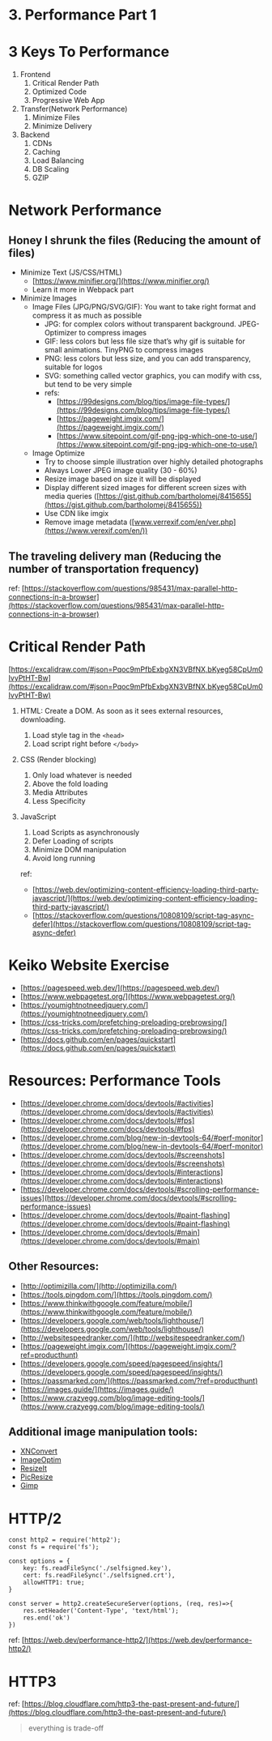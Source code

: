 # 3. Performance Part 1

# 3 Keys To Performance

1. Frontend
    1. Critical Render Path
    2. Optimized Code
    3. Progressive Web App
2. Transfer(Network Performance)
    1. Minimize Files
    2. Minimize Delivery
3. Backend 
    1. CDNs
    2. Caching
    3. Load Balancing
    4. DB Scaling
    5. GZIP

# Network Performance

## Honey I shrunk the files (Reducing the amount of files)

- Minimize Text (JS/CSS/HTML)
    - [https://www.minifier.org/](https://www.minifier.org/)
    - Learn it more in Webpack part
- Minimize Images
    - Image Files (JPG/PNG/SVG/GIF): You want to take right format and compress it as much as possible
        - JPG: for complex colors without transparent background. JPEG-Optimizer to compress images
        - GIF: less colors but less file size that’s why gif is suitable for small animations. TinyPNG to compress images
        - PNG: less colors but less size, and you can add transparency, suitable for logos
        - SVG: something called vector graphics, you can modify with css, but tend to be very simple
        - refs:
            - [https://99designs.com/blog/tips/image-file-types/](https://99designs.com/blog/tips/image-file-types/)
            - [https://pageweight.imgix.com/](https://pageweight.imgix.com/)
            - [https://www.sitepoint.com/gif-png-jpg-which-one-to-use/](https://www.sitepoint.com/gif-png-jpg-which-one-to-use/)
    - Image Optimize
        - Try to choose simple illustration over highly detailed photographs
        - Always Lower JPEG image quality (30 - 60%)
        - Resize image based on size it will be displayed
        - Display different sized images for different screen sizes with media queries ([https://gist.github.com/bartholomej/8415655](https://gist.github.com/bartholomej/8415655))
        - Use CDN like imgix
        - Remove image metadata ([www.verrexif.com/en/ver.php](https://www.verexif.com/en/))

## The traveling delivery man (Reducing the number of transportation frequency)

ref: [https://stackoverflow.com/questions/985431/max-parallel-http-connections-in-a-browser](https://stackoverflow.com/questions/985431/max-parallel-http-connections-in-a-browser)

# Critical Render Path

[https://excalidraw.com/#json=Pqoc9mPfbExbgXN3VBfNX,bKyeg58CpUm0IvyPtHT-Bw](https://excalidraw.com/#json=Pqoc9mPfbExbgXN3VBfNX,bKyeg58CpUm0IvyPtHT-Bw)

1. HTML: Create a DOM. As soon as it sees external resources, downloading.
    1. Load style tag in the `<head>` 
    2. Load script right before `</body>` 
2. CSS (Render blocking)
    1. Only load whatever is needed
    2. Above the fold loading
    3. Media Attributes
    4. Less Specificity
3. JavaScript
    1. Load Scripts as asynchronously
    2. Defer Loading of scripts
    3. Minimize DOM manipulation
    4. Avoid long running
    
    ref: 
    
    - [https://web.dev/optimizing-content-efficiency-loading-third-party-javascript/](https://web.dev/optimizing-content-efficiency-loading-third-party-javascript/)
    - [https://stackoverflow.com/questions/10808109/script-tag-async-defer](https://stackoverflow.com/questions/10808109/script-tag-async-defer)

# Keiko Website Exercise

- [https://pagespeed.web.dev/](https://pagespeed.web.dev/)
- [https://www.webpagetest.org/](https://www.webpagetest.org/)
- [https://youmightnotneedjquery.com/](https://youmightnotneedjquery.com/)
- [https://css-tricks.com/prefetching-preloading-prebrowsing/](https://css-tricks.com/prefetching-preloading-prebrowsing/)
- [https://docs.github.com/en/pages/quickstart](https://docs.github.com/en/pages/quickstart)

# Resources: Performance Tools

- [https://developer.chrome.com/docs/devtools/#activities](https://developer.chrome.com/docs/devtools/#activities)
- [https://developer.chrome.com/docs/devtools/#fps](https://developer.chrome.com/docs/devtools/#fps)
- [https://developer.chrome.com/blog/new-in-devtools-64/#perf-monitor](https://developer.chrome.com/blog/new-in-devtools-64/#perf-monitor)
- [https://developer.chrome.com/docs/devtools/#screenshots](https://developer.chrome.com/docs/devtools/#screenshots)
- [https://developer.chrome.com/docs/devtools/#interactions](https://developer.chrome.com/docs/devtools/#interactions)
- [https://developer.chrome.com/docs/devtools/#scrolling-performance-issues](https://developer.chrome.com/docs/devtools/#scrolling-performance-issues)
- [https://developer.chrome.com/docs/devtools/#paint-flashing](https://developer.chrome.com/docs/devtools/#paint-flashing)
- [https://developer.chrome.com/docs/devtools/#main](https://developer.chrome.com/docs/devtools/#main)

## **Other Resources:**

- [http://optimizilla.com/](http://optimizilla.com/)
- [https://tools.pingdom.com/](https://tools.pingdom.com/)
- [https://www.thinkwithgoogle.com/feature/mobile/](https://www.thinkwithgoogle.com/feature/mobile/)
- [https://developers.google.com/web/tools/lighthouse/](https://developers.google.com/web/tools/lighthouse/)
- [http://websitespeedranker.com/](http://websitespeedranker.com/)
- [https://pageweight.imgix.com/](https://pageweight.imgix.com/?ref=producthunt)
- [https://developers.google.com/speed/pagespeed/insights/](https://developers.google.com/speed/pagespeed/insights/)
- [https://passmarked.com/](https://passmarked.com/?ref=producthunt)
- [https://images.guide/](https://images.guide/)
- [https://www.crazyegg.com/blog/image-editing-tools/](https://www.crazyegg.com/blog/image-editing-tools/)

## **Additional image manipulation tools:**

- [XNConvert](https://www.xnview.com/en/xnconvert/)
- [ImageOptim](https://imageoptim.com/mac)
- [ResizeIt](https://itunes.apple.com/us/app/resizeit/id416280139?mt=12)
- [PicResize](http://www.picresize.com/)
- [Gimp](https://www.gimp.org/)

# HTTP/2

```tsx
const http2 = require('http2');
const fs = require('fs');

const options = {
	key: fs.readFileSync('./selfsigned.key'),
	cert: fs.readFileSync('./selfsigned.crt'),
	allowHTTP1: true;
}

const server = http2.createSecureServer(options, (req, res)=>{
	res.setHeader('Content-Type', 'text/html');
	res.end('ok')
})
```

ref: [https://web.dev/performance-http2/](https://web.dev/performance-http2/)

# HTTP3

ref: [https://blog.cloudflare.com/http3-the-past-present-and-future/](https://blog.cloudflare.com/http3-the-past-present-and-future/)

> everything is trade-off
>